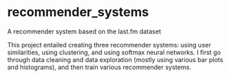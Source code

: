 # recommender_systems
A recommender system based on the last.fm dataset

This project entailed creating three recommender systems: using user similarities, using clustering, and using softmax neural networks. I first go through data cleaning and data exploration (mostly using various bar plots and histograms), and then train various recommender systems.
